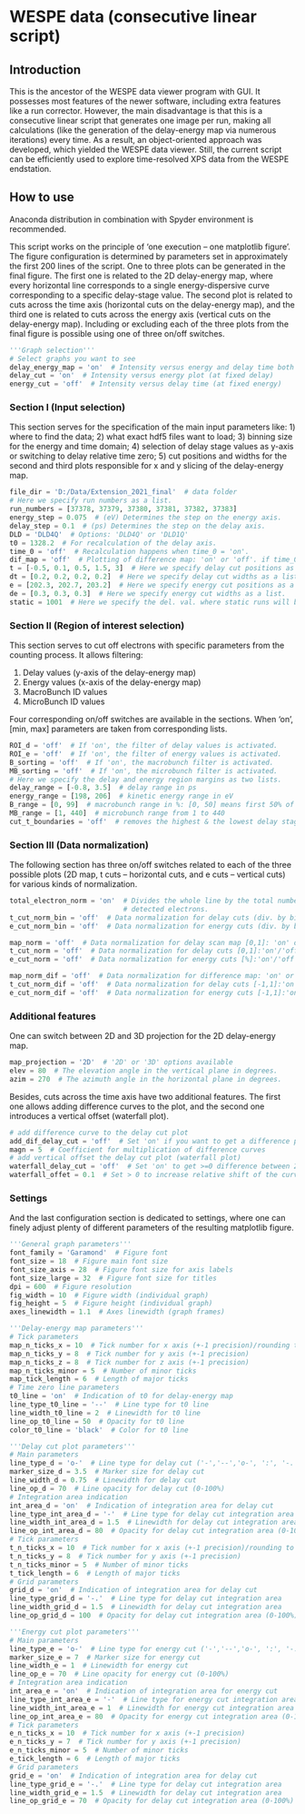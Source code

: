 # WESPE data (consecutive linear script)
## Introduction
This is the ancestor of the WESPE data viewer program with GUI. It possesses most features of the newer software, including extra features like a run corrector. However, the main disadvantage is that this is a consecutive linear script that generates one image per run, making all calculations (like the generation of the delay-energy map via numerous iterations) every time. As a result, an object-oriented approach was developed, which yielded the WESPE data viewer. Still, the current script can be efficiently used to explore time-resolved XPS data from the WESPE endstation.
## How to use	
Anaconda distribution in combination with Spyder environment is recommended.

This script works on the principle of ‘one execution – one matplotlib figure’. The figure configuration is determined by parameters set in approximately the first 200 lines of the script. One to three plots can be generated in the final figure. The first one is related to the 2D delay-energy map, where every horizontal line corresponds to a single energy-dispersive curve corresponding to a specific delay-stage value. The second plot is related to cuts across the time axis (horizontal cuts on the delay-energy map), and the third one is related to cuts across the energy axis (vertical cuts on the delay-energy map).  Including or excluding each of the three plots from the final figure is possible using one of three on/off switches.
```python
'''Graph selection'''
# Select graphs you want to see
delay_energy_map = 'on'  # Intensity versus energy and delay time both
delay_cut = 'on'  # Intensity versus energy plot (at fixed delay)
energy_cut = 'off'  # Intensity versus delay time (at fixed energy)
```

### Section I (Input selection)
This section serves for the specification of the main input parameters like: 1) where to find the data; 2) what exact hdf5 files want to load; 3) binning size for the energy and time domain; 4) selection of delay stage values as y-axis or switching to delay relative time zero; 5) cut positions and widths for the second and third plots responsible for x and y slicing of the delay-energy map.
```python
file_dir = 'D:/Data/Extension_2021_final'  # data folder
# Here we specify run numbers as a list.
run_numbers = [37378, 37379, 37380, 37381, 37382, 37383]
energy_step = 0.075  # (eV) Determines the step on the energy axis.
delay_step = 0.1  # (ps) Determines the step on the delay axis.
DLD = 'DLD4Q'  # Options: 'DLD4Q' or 'DLD1Q'
t0 = 1328.2  # For recalculation of the delay axis.
time_0 = 'off'  # Recalculation happens when time_0 = 'on'.
dif_map = 'off'  # Plotting of difference map: 'on' or 'off'. if time_0 == 'on'
t = [-0.5, 0.1, 0.5, 1.5, 3]  # Here we specify delay cut positions as a list. [t1, t2, t3]
dt = [0.2, 0.2, 0.2, 0.2]  # Here we specify delay cut widths as a list. [dt1, dt2, dt3]
e = [202.3, 202.7, 203.2]  # Here we specify energy cut positions as a list.
de = [0.3, 0.3, 0.3]  # Here we specify energy cut widths as a list.
static = 1001  # Here we specify the del. val. where static runs will be stored
```

### Section II (Region of interest selection)
This section serves to cut off electrons with specific parameters from the counting process. It allows filtering:
1. Delay values (y-axis of the delay-energy map)
2. Energy values (x-axis of the delay-energy map)
3. MacroBunch ID values
4. MicroBunch ID values  

Four corresponding on/off switches are available in the sections. When ‘on’, [min, max] parameters are taken from corresponding lists.
```python
ROI_d = 'off'  # If 'on', the filter of delay values is activated.
ROI_e = 'off'  # If 'on', the filter of energy values is activated.
B_sorting = 'off'  # If 'on', the macrobunch filter is activated.
MB_sorting = 'off'  # If 'on', the microbunch filter is activated.
# Here we specify the delay and energy region margins as two lists.
delay_range = [-0.8, 3.5]  # delay range in ps
energy_range = [198, 206]  # kinetic energy range in eV
B_range = [0, 99]  # macrobunch range in %: [0, 50] means first 50% of bunches
MB_range = [1, 440]  # microbunch range from 1 to 440
cut_t_boundaries = 'off'  # removes the highest & the lowest delay stage values 
```

### Section III (Data normalization)
The following section has three on/off switches related to each of the three possible plots (2D map, t cuts – horizontal cuts, and e cuts – vertical cuts) for various kinds of normalization.
```python
total_electron_norm = 'on'  # Divides the whole line by the total number of
                            # detected electrons.
t_cut_norm_bin = 'off'  # Data normalization for delay cuts (div. by bin size)
e_cut_norm_bin = 'off'  # Data normalization for energy cuts (div. by bin size)

map_norm = 'off'  # Data normalization for delay scan map [0,1]: 'on' or 'off'
t_cut_norm = 'off'  # Data normalization for delay cuts [0,1]:'on'/'off'
e_cut_norm = 'off'  # Data normalization for energy cuts [%]:'on'/'off'

map_norm_dif = 'off'  # Data normalization for difference map: 'on' or 'off'
t_cut_norm_dif = 'off'  # Data normalization for delay cuts [-1,1]:'on'/'off'
e_cut_norm_dif = 'off'  # Data normalization for energy cuts [-1,1]:'on'/'off'
```

### Additional features
One can switch between 2D and 3D projection for the 2D delay-energy map.
```python
map_projection = '2D'  # '2D' or '3D' options available
elev = 80  # The elevation angle in the vertical plane in degrees.
azim = 270  # The azimuth angle in the horizontal plane in degrees.
```
Besides, cuts across the time axis have two additional features. The first one allows adding difference curves to the plot, and the second one introduces a vertical offset (waterfall plot).
```python
# add difference curve to the delay cut plot
add_dif_delay_cut = 'off'  # Set 'on' if you want to get a difference plot
magn = 5  # Coefficient for multiplication of difference curves
# add vertical offset the delay cut plot (waterfall plot)
waterfall_delay_cut = 'off'  # Set 'on' to get >=0 difference between 2 curves
waterfall_offet = 0.1  # Set > 0 to increase relative shift of the curves
```

### Settings
And the last configuration section is dedicated to settings, where one can finely adjust plenty of different parameters of the resulting matplotlib figure.
```python
'''General graph parameters'''
font_family = 'Garamond'  # Figure font
font_size = 18  # Figure main font size
font_size_axis = 28  # Figure font size for axis labels
font_size_large = 32  # Figure font size for titles
dpi = 600  # Figure resolution
fig_width = 10  # Figure width (individual graph)
fig_height = 5  # Figure height (individual graph)
axes_linewidth = 1.1  # Axes linewidth (graph frames)

'''Delay-energy map parameters'''
# Tick parameters
map_n_ticks_x = 10  # Tick number for x axis (+-1 precision)/rounding to units
map_n_ticks_y = 8  # Tick number for y axis (+-1 precision)
map_n_ticks_z = 8  # Tick number for z axis (+-1 precision)
map_n_ticks_minor = 5  # Number of minor ticks
map_tick_length = 6  # Length of major ticks
# Time zero line parameters
t0_line = 'on'  # Indication of t0 for delay-energy map
line_type_t0_line = '--'  # Line type for t0 line
line_width_t0_line = 2  # Linewidth for t0 line
line_op_t0_line = 50  # Opacity for t0 line
color_t0_line = 'black'  # Color for t0 line

'''Delay cut plot parameters'''
# Main parameters
line_type_d = 'o-'  # Line type for delay cut ('-','--','o-', ':', '-.')
marker_size_d = 3.5  # Marker size for delay cut
line_width_d = 0.75  # Linewidth for delay cut
line_op_d = 70  # Line opacity for delay cut (0-100%)
# Integration area indication
int_area_d = 'on'  # Indication of integration area for delay cut
line_type_int_area_d = '-'  # Line type for delay cut integration area
line_width_int_area_d = 1.5  # Linewidth for delay cut integration area
line_op_int_area_d = 80  # Opacity for delay cut integration area (0-100%)
# Tick parameters
t_n_ticks_x = 10  # Tick number for x axis (+-1 precision)/rounding to units
t_n_ticks_y = 8  # Tick number for y axis (+-1 precision)
t_n_ticks_minor = 5  # Number of minor ticks
t_tick_length = 6  # Length of major ticks
# Grid parameters
grid_d = 'on'  # Indication of integration area for delay cut
line_type_grid_d = '-.'  # Line type for delay cut integration area
line_width_grid_d = 1.5  # Linewidth for delay cut integration area
line_op_grid_d = 100  # Opacity for delay cut integration area (0-100%)

'''Energy cut plot parameters'''
# Main parameters
line_type_e = 'o-'  # Line type for energy cut ('-','--','o-', ':', '-.')
marker_size_e = 7  # Marker size for energy cut
line_width_e = 1  # Linewidth for energy cut
line_op_e = 70  # Line opacity for energy cut (0-100%)
# Integration area indication
int_area_e = 'on'  # Indication of integration area for energy cut
line_type_int_area_e = '-'  # Line type for energy cut integration area
line_width_int_area_e = 1  # Linewidth for energy cut integration area
line_op_int_area_e = 80  # Opacity for energy cut integration area (0-100%)
# Tick parameters
e_n_ticks_x = 10  # Tick number for x axis (+-1 precision)
e_n_ticks_y = 7  # Tick number for y axis (+-1 precision)
e_n_ticks_minor = 5  # Number of minor ticks
e_tick_length = 6  # Length of major ticks
# Grid parameters
grid_e = 'on'  # Indication of integration area for delay cut
line_type_grid_e = '-.'  # Line type for delay cut integration area
line_width_grid_e = 1.5  # Linewidth for delay cut integration area
line_op_grid_e = 70  # Opacity for delay cut integration area (0-100%)
```
